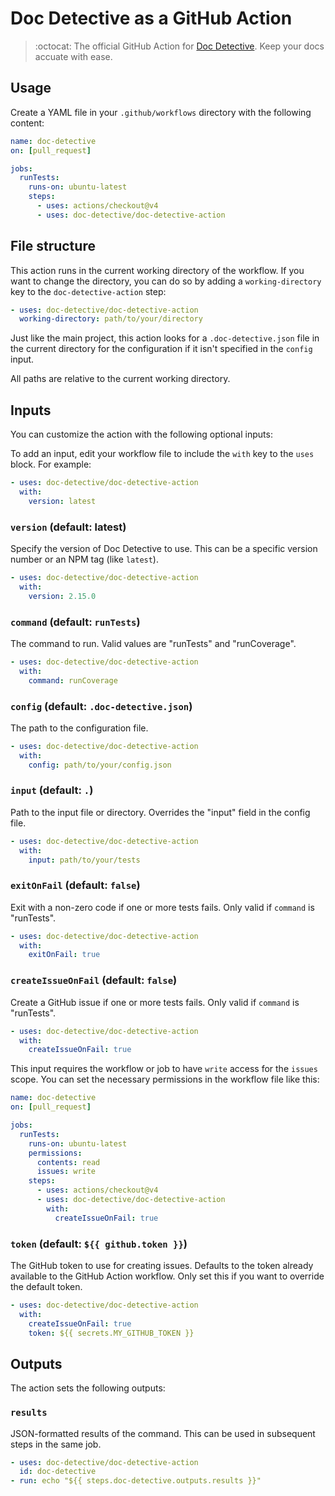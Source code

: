 # Doc Detective as a GitHub Action

> :octocat: The official GitHub Action for [Doc Detective](https://github.com/doc-detective/doc-detective). Keep your docs accuate with ease.

## Usage

Create a YAML file in your `.github/workflows` directory with the following content:

```yaml
name: doc-detective
on: [pull_request]

jobs:
  runTests:
    runs-on: ubuntu-latest
    steps:
      - uses: actions/checkout@v4
      - uses: doc-detective/doc-detective-action
```

## File structure

This action runs in the current working directory of the workflow. If you want to change the directory, you can do so by adding a `working-directory` key to the `doc-detective-action` step:

```yaml
- uses: doc-detective/doc-detective-action
  working-directory: path/to/your/directory
```

Just like the main project, this action looks for a `.doc-detective.json` file in the current directory for the configuration if it isn't specified in the `config` input.

All paths are relative to the current working directory.

## Inputs

You can customize the action with the following optional inputs:

To add an input, edit your workflow file to include the `with` key to the `uses` block. For example:

```yaml
- uses: doc-detective/doc-detective-action
  with:
    version: latest
```

### `version` (default: latest)

Specify the version of Doc Detective to use. This can be a specific version number or an NPM tag (like `latest`).

```yaml
- uses: doc-detective/doc-detective-action
  with:
    version: 2.15.0
```

### `command` (default: `runTests`)

The command to run. Valid values are "runTests" and "runCoverage".

```yaml
- uses: doc-detective/doc-detective-action
  with:
    command: runCoverage
```

### `config` (default: `.doc-detective.json`)

The path to the configuration file.

```yaml
- uses: doc-detective/doc-detective-action
  with:
    config: path/to/your/config.json
```

### `input` (default: `.`)

Path to the input file or directory. Overrides the "input" field in the config file.

```yaml
- uses: doc-detective/doc-detective-action
  with:
    input: path/to/your/tests
```

### `exitOnFail` (default: `false`)

Exit with a non-zero code if one or more tests fails. Only valid if `command` is "runTests".

```yaml
- uses: doc-detective/doc-detective-action
  with:
    exitOnFail: true
```

### `createIssueOnFail` (default: `false`)

Create a GitHub issue if one or more tests fails. Only valid if `command` is "runTests".

```yaml
- uses: doc-detective/doc-detective-action
  with:
    createIssueOnFail: true
```

This input requires the workflow or job to have `write` access for the `issues` scope. You can set the necessary permissions in the workflow file like this:

```yaml
name: doc-detective
on: [pull_request]

jobs:
  runTests:
    runs-on: ubuntu-latest
    permissions:
      contents: read
      issues: write
    steps:
      - uses: actions/checkout@v4
      - uses: doc-detective/doc-detective-action
        with:
          createIssueOnFail: true
```

### `token` (default: `${{ github.token }}`)

The GitHub token to use for creating issues. Defaults to the token already available to the GitHub Action workflow. Only set this if you want to override the default token.

```yaml
- uses: doc-detective/doc-detective-action
  with:
    createIssueOnFail: true
    token: ${{ secrets.MY_GITHUB_TOKEN }}
```

## Outputs

The action sets the following outputs:

### `results`

JSON-formatted results of the command. This can be used in subsequent steps in the same job.

```yaml
- uses: doc-detective/doc-detective-action
  id: doc-detective
- run: echo "${{ steps.doc-detective.outputs.results }}"
```